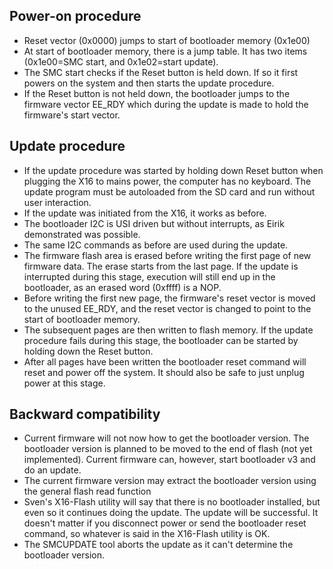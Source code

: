 ## Power-on procedure
- Reset vector (0x0000) jumps to start of bootloader memory (0x1e00)
- At start of bootloader memory, there is a jump table. It has two
items (0x1e00=SMC start, and 0x1e02=start update).
- The SMC start checks if the Reset button is held down. If so
it first powers on the system and then starts the update procedure.
- If the Reset button is not held down, the bootloader jumps
to the firmware vector EE_RDY which during the update is made
to hold the firmware's start vector.

## Update procedure
- If the update procedure was started by holding down Reset button
when plugging the X16 to mains power, the computer has no
keyboard. The update program must be autoloaded from the SD card
and run without user interaction.
- If the update was initiated from the X16, it works as before.
- The bootloader I2C is USI driven but without interrupts, as Eirik demonstrated was
possible.
- The same I2C commands as before are used during the update.
- The firmware flash area is erased before writing the first
page of new firmware data. The erase starts from the last page. If the
update is interrupted during this stage, execution will still end up in
the bootloader, as an erased word (0xffff) is a NOP.
- Before writing the first new page, the firmware's reset vector is moved to
the unused EE_RDY, and the reset vector is changed to point to the start of
bootloader memory.
- The subsequent pages are then written to flash memory. If the update
procedure fails during this stage, the bootloader can be started 
by holding down the Reset button.
- After all pages have been written the bootloader reset command will
reset and power off the system. It should also be safe to just
unplug power at this stage.

## Backward compatibility
- Current firmware will not now how to get the bootloader version.
The bootloader version is planned to be moved to the end of flash (not yet implemented).
Current firmware can, however, start bootloader v3 and do an update.
- The current firmware version may extract the bootloader version using the general flash read function
- Sven's X16-Flash utility will say that there is no bootloader installed, but even so
it continues doing the update. The update will be successful. It doesn't matter
if you disconnect power or send the bootloader reset command, so whatever is
said in the X16-Flash utility is OK.
- The SMCUPDATE tool aborts the update as it can't determine the bootloader version.
